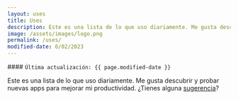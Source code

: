 ```yaml
---
layout: uses
title: Uses
description: Este es una lista de lo que uso diariamente. Me gusta descubrir y probar nuevas apps para mejorar mi productividad. ¿Tienes alguna sugerencia?
image: /assets/images/logo.png
permalink: /uses/
modified-date: 6/02/2023
---
```


<div class="card last-updated mt-3 text-center">
<div class="card-body rounded">
#### <code>Última actualización: {{ page.modified-date }}</code>
</div>
</div>

Este es una lista de lo que uso diariamente. Me gusta descubrir y probar nuevas apps para mejorar mi productividad. ¿Tienes alguna [sugerencia][1]?

[1]: /contacto/